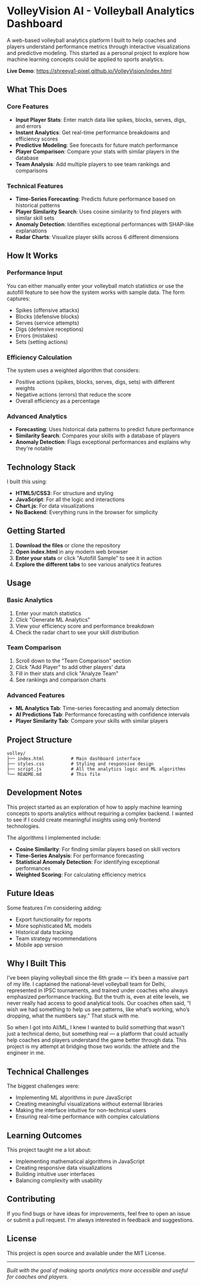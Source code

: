 # VolleyVision AI - Volleyball Analytics Dashboard

A web-based volleyball analytics platform I built to help coaches and players understand performance metrics through interactive visualizations and predictive modeling. This started as a personal project to explore how machine learning concepts could be applied to sports analytics.

**Live Demo**: https://shreeya1-pixel.github.io/VolleyVision/index.html

## What This Does

### Core Features
- **Input Player Stats**: Enter match data like spikes, blocks, serves, digs, and errors
- **Instant Analytics**: Get real-time performance breakdowns and efficiency scores
- **Predictive Modeling**: See forecasts for future match performance
- **Player Comparison**: Compare your stats with similar players in the database
- **Team Analysis**: Add multiple players to see team rankings and comparisons

### Technical Features
- **Time-Series Forecasting**: Predicts future performance based on historical patterns
- **Player Similarity Search**: Uses cosine similarity to find players with similar skill sets
- **Anomaly Detection**: Identifies exceptional performances with SHAP-like explanations
- **Radar Charts**: Visualize player skills across 6 different dimensions

## How It Works

### Performance Input
You can either manually enter your volleyball match statistics or use the autofill feature to see how the system works with sample data. The form captures:
- Spikes (offensive attacks)
- Blocks (defensive blocks)
- Serves (service attempts)
- Digs (defensive receptions)
- Errors (mistakes)
- Sets (setting actions)

### Efficiency Calculation
The system uses a weighted algorithm that considers:
- Positive actions (spikes, blocks, serves, digs, sets) with different weights
- Negative actions (errors) that reduce the score
- Overall efficiency as a percentage

### Advanced Analytics
- **Forecasting**: Uses historical data patterns to predict future performance
- **Similarity Search**: Compares your skills with a database of players
- **Anomaly Detection**: Flags exceptional performances and explains why they're notable

## Technology Stack

I built this using:
- **HTML5/CSS3**: For structure and styling
- **JavaScript**: For all the logic and interactions
- **Chart.js**: For data visualizations
- **No Backend**: Everything runs in the browser for simplicity

## Getting Started

1. **Download the files** or clone the repository
2. **Open index.html** in any modern web browser
3. **Enter your stats** or click "Autofill Sample" to see it in action
4. **Explore the different tabs** to see various analytics features

## Usage

### Basic Analytics
1. Enter your match statistics
2. Click "Generate ML Analytics"
3. View your efficiency score and performance breakdown
4. Check the radar chart to see your skill distribution

### Team Comparison
1. Scroll down to the "Team Comparison" section
2. Click "Add Player" to add other players' data
3. Fill in their stats and click "Analyze Team"
4. See rankings and comparison charts

### Advanced Features
- **ML Analytics Tab**: Time-series forecasting and anomaly detection
- **AI Predictions Tab**: Performance forecasting with confidence intervals
- **Player Similarity Tab**: Compare your skills with similar players

## Project Structure

```
volley/
├── index.html          # Main dashboard interface
├── styles.css          # Styling and responsive design
├── script.js           # All the analytics logic and ML algorithms
└── README.md           # This file
```

## Development Notes

This project started as an exploration of how to apply machine learning concepts to sports analytics without requiring a complex backend. I wanted to see if I could create meaningful insights using only frontend technologies.

The algorithms I implemented include:
- **Cosine Similarity**: For finding similar players based on skill vectors
- **Time-Series Analysis**: For performance forecasting
- **Statistical Anomaly Detection**: For identifying exceptional performances
- **Weighted Scoring**: For calculating efficiency metrics

## Future Ideas

Some features I'm considering adding:
- Export functionality for reports
- More sophisticated ML models
- Historical data tracking
- Team strategy recommendations
- Mobile app version

## Why I Built This

I’ve been playing volleyball since the 6th grade — it’s been a massive part of my life. I captained the national-level volleyball team for Delhi, represented in IPSC tournaments, and trained under coaches who always emphasized performance tracking.
But the truth is, even at elite levels, we never really had access to good analytical tools. Our coaches often said, “I wish we had something to help us see patterns, like what’s working, who’s dropping, what the numbers say.” That stuck with me.

So when I got into AI/ML, I knew I wanted to build something that wasn't just a technical demo, but something real — a platform that could actually help coaches and players understand the game better through data. This project is my attempt at bridging those two worlds: the athlete and the engineer in me.

## Technical Challenges

The biggest challenges were:
- Implementing ML algorithms in pure JavaScript
- Creating meaningful visualizations without external libraries
- Making the interface intuitive for non-technical users
- Ensuring real-time performance with complex calculations

## Learning Outcomes

This project taught me a lot about:
- Implementing mathematical algorithms in JavaScript
- Creating responsive data visualizations
- Building intuitive user interfaces
- Balancing complexity with usability

## Contributing

If you find bugs or have ideas for improvements, feel free to open an issue or submit a pull request. I'm always interested in feedback and suggestions.

## License

This project is open source and available under the MIT License.

---

*Built with the goal of making sports analytics more accessible and useful for coaches and players.*

